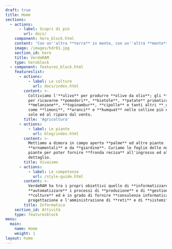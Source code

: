 ```yaml
---
draft: true
title: Home
sections:
  - actions:
      - label: Scopri di più
        url: docs/
    component: hero_block.html
    content: 'Con un''altra **terra** in mente, con un''altra **mente** in terra.'
    image: /images/hdr01.jpg
    section_id: hero
    title: VerdeRAM
    type: heroblock
  - component: features_block.html
    featureslist:
      - actions:
          - label: Le colture
            url: docs/index.html
        content: >-
          Coltiviamo l'**ulivo** per produrre **olive da olio**; gli **orti**
          per ricavarne **pomodori**, **bietole**, **patate** primaticce,
          **melanzane**, **topinambur**, **cipolle** e tanti altri **_ortaggi di stagione_** e gli **agrumi**
          come **limoni**, **aranci** e **kumquat** nelle colline più esposte al
          sole ed al riparo dal vento.
        title: 'Agricoltura'
      - actions:
          - label: Le piante
            url: blog/index.html
        content: >-
          Mettiamo a dimora in campo aperto **palme** ed altre piante
          **ornamentali** e da **giardino**. Curiamo le foglie delle nostre
          piante per poter fornire **fronda recisa** all'ingrosso ed al
          dettaglio.
        title: Vivaismo
      - actions:
          - label: Le competenze
            url: /style-guide.html
        content: >-
          VerdeRAM ha tra i propri obiettivi quello di **informatizzare** ed
          **automatizzare** i processi di **produzione** e di **gestione** delle
          **colture** ed è in grado di fornire **consulenza informatica** per la
          progettazione e l'amministrazione di **reti** e di **sistemi**.
        title: Informatica
    section_id: Attività
    type: featuresblock
menu:
  main:
    name: Home
    weight: 1
layout: home
---
```


